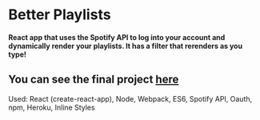 Better Playlists
========
#### React app that uses the Spotify API to log into your account and dynamically render your playlists. It has a filter that rerenders as you type!


## You can see the final project [here](https://better-playlists-cdt.herokuapp.com)

Used: React (create-react-app), Node, Webpack, ES6, Spotify API, Oauth, npm, Heroku, Inline Styles
